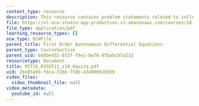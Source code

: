 ```yaml
---
content_type: resource
description: This resource contains problem statements related to inflection points.
file: https://ol-ocw-studio-app-production.s3.amazonaws.com/courses/18-03sc-differential-equations-fall-2011/2be85abbf8ca316b750b43400081b599_MIT18_03SCF11_s10_6quizq.pdf
file_type: application/pdf
learning_resource_types: []
ocw_type: OCWFile
parent_title: First Order Autonomous Differential Equations
parent_type: CourseSection
parent_uid: 6d4be452-872f-f9e1-8e76-8fba5cb7a232
resourcetype: Document
title: MIT18_03SCF11_s10_6quizq.pdf
uid: 2be85abb-f8ca-316b-750b-43400081b599
video_files:
  video_thumbnail_file: null
video_metadata:
  youtube_id: null
---
```

